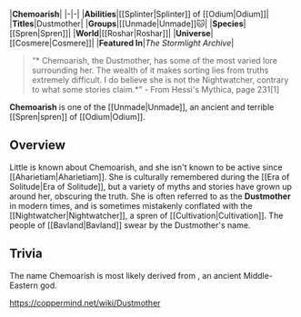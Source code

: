 |**Chemoarish**|
|-|-|
|**Abilities**|[[Splinter\|Splinter]] of [[Odium\|Odium]]|
|**Titles**|Dustmother|
|**Groups**|[[Unmade\|Unmade]]🐱︎|
|**Species**|[[Spren\|Spren]]|
|**World**|[[Roshar\|Roshar]]|
|**Universe**|[[Cosmere\|Cosmere]]|
|**Featured In**|*The Stormlight Archive*|

>“* Chemoarish, the Dustmother, has some of the most varied lore surrounding her. The wealth of it makes sorting lies from truths extremely difficult. I do believe she is not the Nightwatcher, contrary to what some stories claim.*”
\- From Hessi's Mythica, page 231[1]


**Chemoarish** is one of the [[Unmade\|Unmade]], an ancient and terrible [[Spren\|spren]] of [[Odium\|Odium]].

## Overview
Little is known about Chemoarish, and she isn't known to be active since [[Aharietiam\|Aharietiam]]. She is culturally remembered during the [[Era of Solitude\|Era of Solitude]], but a variety of myths and stories have grown up around her, obscuring the truth. She is often referred to as the **Dustmother** in modern times, and is sometimes mistakenly conflated with the [[Nightwatcher\|Nightwatcher]], a spren of [[Cultivation\|Cultivation]]. The people of [[Bavland\|Bavland]] swear by the Dustmother's name.

## Trivia
The name Chemoarish is most likely derived from , an ancient Middle-Eastern god.


https://coppermind.net/wiki/Dustmother